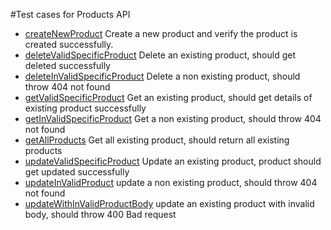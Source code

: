 #Test cases for Products API

- [createNewProduct](src/test/java/tests/productTest/AddProduct.java) Create a new product and verify the product is created successfully.
- [deleteValidSpecificProduct](src/test/java/tests/productTest/DeleteProduct.java)  Delete an existing product, should get deleted successfully 
- [deleteInValidSpecificProduct](src/test/java/tests/productTest/DeleteProduct.java)  Delete a non existing product, should throw 404 not found 
- [getValidSpecificProduct](src/test/java/tests/productTest/GetProduct.java)  Get an existing product, should get details of existing product successfully 
- [getInValidSpecificProduct](src/test/java/tests/productTest/GetProduct.java)  Get a non existing product, should throw 404 not found 
- [getAllProducts](src/test/java/tests/productTest/GetProducts.java) Get all existing product, should return all existing products
- [updateValidSpecificProduct](src/test/java/tests/productTest/UpdateProduct.java)  Update an existing product, product should get updated successfully 
- [updateInValidProduct](src/test/java/tests/productTest/UpdateProduct.java)  update a non existing product, should throw 404 not found 
- [updateWithInValidProductBody](src/test/java/tests/productTest/UpdateProduct.java)  update an existing product with invalid body, should throw 400 Bad request